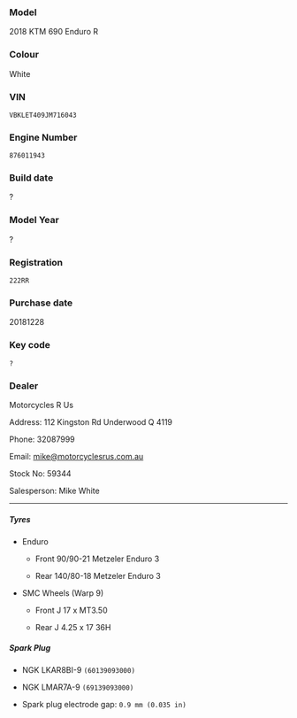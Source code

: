 ### Model

2018 KTM 690 Enduro R

### Colour

White

### VIN

`VBKLET409JM716043`

### Engine Number

`876011943`

### Build date

?

### Model Year

?

### Registration

`222RR`

### Purchase date

20181228

### Key code

`?`

### Dealer

Motorcycles R Us

Address: 112 Kingston Rd Underwood Q 4119

Phone: 32087999

Email: mike@motorcyclesrus.com.au

Stock No: 59344

Salesperson: Mike White

----

##### Tyres

* Enduro

    * Front 90/90-21 Metzeler Enduro 3

    * Rear 140/80-18 Metzeler Enduro 3

* SMC Wheels (Warp 9)

    * Front J 17 x MT3.50

    * Rear J 4.25 x 17 36H

##### Spark Plug

* NGK LKAR8BI-9 `(60139093000)`
* NGK LMAR7A-9 `(69139093000)`

* Spark plug electrode gap: `0.9 mm (0.035 in)`
